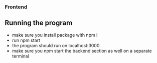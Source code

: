 ### Frontend
## Running the program
- make sure you install package with npm i
- run npm start
- the program should run on localhost:3000
- make sure you npm start the backend section as well on a separate terminal